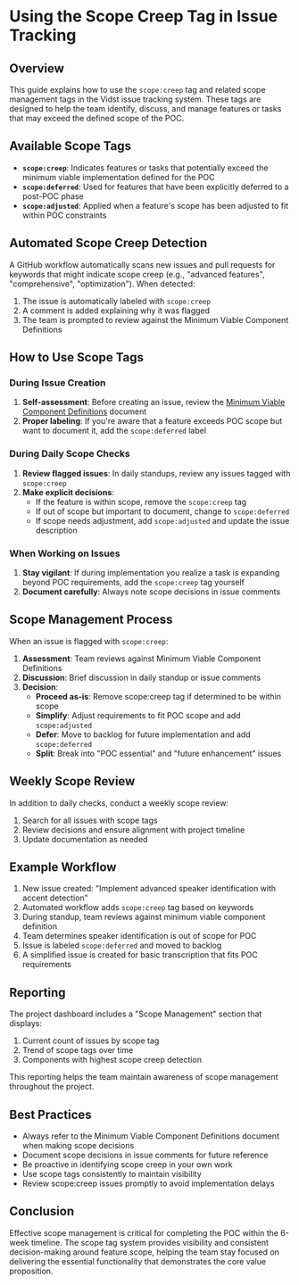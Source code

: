 # Using the Scope Creep Tag in Issue Tracking

## Overview

This guide explains how to use the `scope:creep` tag and related scope management tags in the Vidst issue tracking system. These tags are designed to help the team identify, discuss, and manage features or tasks that may exceed the defined scope of the POC.

## Available Scope Tags

- **`scope:creep`**: Indicates features or tasks that potentially exceed the minimum viable implementation defined for the POC
- **`scope:deferred`**: Used for features that have been explicitly deferred to a post-POC phase
- **`scope:adjusted`**: Applied when a feature's scope has been adjusted to fit within POC constraints

## Automated Scope Creep Detection

A GitHub workflow automatically scans new issues and pull requests for keywords that might indicate scope creep (e.g., "advanced features", "comprehensive", "optimization"). When detected:

1. The issue is automatically labeled with `scope:creep`
2. A comment is added explaining why it was flagged
3. The team is prompted to review against the Minimum Viable Component Definitions

## How to Use Scope Tags

### During Issue Creation

1. **Self-assessment**: Before creating an issue, review the [Minimum Viable Component Definitions](/Users/tony/Documents/Vidst/refactor/02_planning/vidst_minimum_viable_components.md) document
2. **Proper labeling**: If you're aware that a feature exceeds POC scope but want to document it, add the `scope:deferred` label

### During Daily Scope Checks

1. **Review flagged issues**: In daily standups, review any issues tagged with `scope:creep`
2. **Make explicit decisions**:
   - If the feature is within scope, remove the `scope:creep` tag
   - If out of scope but important to document, change to `scope:deferred`
   - If scope needs adjustment, add `scope:adjusted` and update the issue description

### When Working on Issues

1. **Stay vigilant**: If during implementation you realize a task is expanding beyond POC requirements, add the `scope:creep` tag yourself
2. **Document carefully**: Always note scope decisions in issue comments

## Scope Management Process

When an issue is flagged with `scope:creep`:

1. **Assessment**: Team reviews against Minimum Viable Component Definitions
2. **Discussion**: Brief discussion in daily standup or issue comments
3. **Decision**:
   - **Proceed as-is**: Remove scope:creep tag if determined to be within scope
   - **Simplify**: Adjust requirements to fit POC scope and add `scope:adjusted`
   - **Defer**: Move to backlog for future implementation and add `scope:deferred`
   - **Split**: Break into "POC essential" and "future enhancement" issues

## Weekly Scope Review

In addition to daily checks, conduct a weekly scope review:

1. Search for all issues with scope tags
2. Review decisions and ensure alignment with project timeline
3. Update documentation as needed

## Example Workflow

1. New issue created: "Implement advanced speaker identification with accent detection"
2. Automated workflow adds `scope:creep` tag based on keywords
3. During standup, team reviews against minimum viable component definition
4. Team determines speaker identification is out of scope for POC
5. Issue is labeled `scope:deferred` and moved to backlog
6. A simplified issue is created for basic transcription that fits POC requirements

## Reporting

The project dashboard includes a "Scope Management" section that displays:

1. Current count of issues by scope tag
2. Trend of scope tags over time
3. Components with highest scope creep detection

This reporting helps the team maintain awareness of scope management throughout the project.

## Best Practices

- Always refer to the Minimum Viable Component Definitions document when making scope decisions
- Document scope decisions in issue comments for future reference
- Be proactive in identifying scope creep in your own work
- Use scope tags consistently to maintain visibility
- Review scope:creep issues promptly to avoid implementation delays

## Conclusion

Effective scope management is critical for completing the POC within the 6-week timeline. The scope tag system provides visibility and consistent decision-making around feature scope, helping the team stay focused on delivering the essential functionality that demonstrates the core value proposition.
